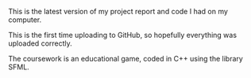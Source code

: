 This is the latest version of my project report and code I had on my computer.

This is the first time uploading to GitHub, so hopefully everything was uploaded correctly.

The coursework is an educational game, coded in C++ using the library SFML.
